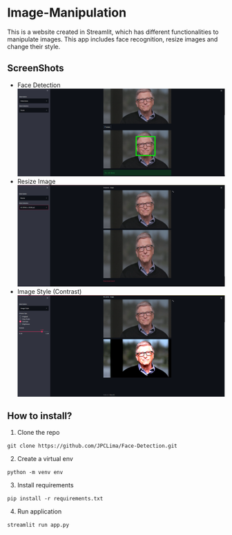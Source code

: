 # Image-Manipulation

This is a website created in Streamlit, which has different functionalities to manipulate images. This app includes face recognition, resize images and change their style.

## ScreenShots 
* Face Detection
![alt text](/imgs/detections.png)
* Resize Image
![alt text](/imgs/resize.png)
* Image Style (Contrast)
![alt text](/imgs/img_style.png)

## How to install?


1. Clone the repo
```
git clone https://github.com/JPCLima/Face-Detection.git
```
2. Create a virtual env
```
python -m venv env
```
3. Install requirements
```
pip install -r requirements.txt
```
4. Run application
```
streamlit run app.py
```